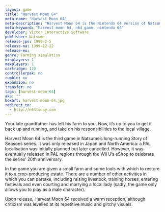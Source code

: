 ```yaml
---
layout: game
title: "Harvest Moon 64"
meta-name: "Harvest Moon 64"
meta-description: "Harvest Moon 64 is the Nintendo 64 version of Natsume's popular farming simulation game series."
meta-keyword: "harvest moon 64, n64 game, nintendo 64"
developer: Victor Interactive Software
publisher: Natsume
release-jpn: 1999-2-5
release-na: 1999-12-22
release-eu:
genre: Farming simulation
minplayers: 1
maxplayers: 1
cartridge: 128
controllerpak: no
rumble: no
expansion: no
transfer: no
tags: [harvest-moon-64]
aka: ""
boxart: harvest-moon-64.jpg
redirect_to:
  - http://n64today.com
---
```

Your late grandfather has left his farm to you. Now, it’s up to you to get it back up and running, and take on his responsibilities to the local village.

Harvest Moon 64 is the third game in Natsume’s long-running Story of Seasons series. It was only released in Japan and North America: a PAL localisation was initially planned but later cancelled. However, it was eventually released in PAL regions through the Wii U’s eShop to celebrate the series’ 20th anniversary.

In the game you are given a small farm and some tools with which to restore it to a crop-producing estate. There are a number of other activities in which you can partake, including raising livestock, training horses, entering festivals and even courting and marrying a local lady (sadly, the game only allows you to play as a male character).

Upon release, Harvest Moon 64 received a warm reception, although criticism was levelled at its repetitive music and glitchy visuals.
